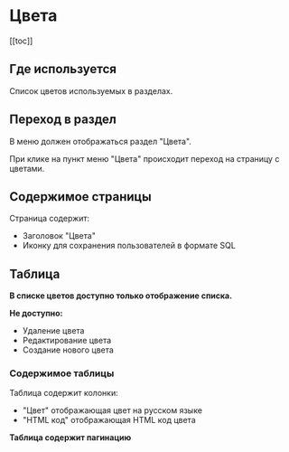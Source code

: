 # Цвета

[[toc]]

## Где используется

Список цветов используемых в разделах.

## Переход в раздел

В меню должен отображаться раздел "Цвета".

При клике на пункт меню "Цвета" происходит переход на страницу с цветами.

## Содержимое страницы

Страница содержит:
- Заголовок "Цвета"
- Иконку для сохранения пользователей в формате SQL

## Таблица

**В списке цветов доступно только отображение списка.**

**Не доступно:**
- Удаление цвета
- Редактирование цвета
- Создание нового цвета

### Содержимое таблицы

Таблица содержит колонки:
- "Цвет" отображающая цвет на русском языке
- "HTML код" отображающая HTML код цвета

**Таблица содержит пагинацию**

